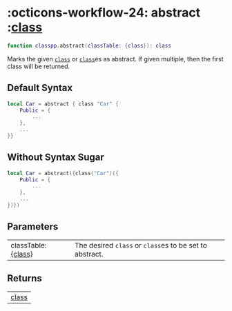 <h1 class="api-header" markdown>
    <span class="api-icon" markdown>:octicons-workflow-24:</span>
    <span class="api-title">abstract</span>
    <span class="api-type">:</span><a href="../../data-types/class.md" class="api-type">class</a>
</h1>

```lua
function classpp.abstract(classTable: {class}): class
```
Marks the given [`class`](../../data-types/class.md) or [`class`](../../data-types/class.md)es as abstract. If given multiple, then the first class will be returned.

## Default Syntax

```lua
local Car = abstract { class "Car" {
	Public = {
        ...
	},
    ...
}}
```

## Without Syntax Sugar

```lua
local Car = abstract({class("Car")({
	Public = {
        ...
	},
    ...
})})
```

## Parameters
<span markdown>
    <div class="md-typeset__table">
        <table>
            <tbody>
                <tr>
                    <td class="api-param-highlight">classTable: <a href="../../data-types/class.md">{class}</a></td>
                    <td>The desired <code>class</code> or <code>class</code>es to be set to abstract.</td>
                </tr>
            </tbody>
        </table>
    </div>
</span>

## Returns
<span markdown>
    <div class="md-typeset__table">
        <table>
            <tbody>
                <tr>
                    <td class="api-return-box"><a href="../../data-types/class.md">class</a></td>
                </tr>
            </tbody>
        </table>
    </div>
</div>